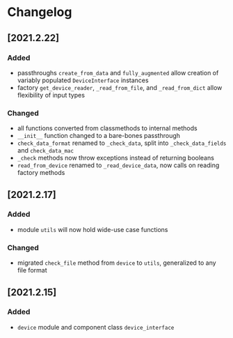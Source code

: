 # Changelog

## [2021.2.22]

### Added

- passthroughs `create_from_data` and `fully_augmented` allow creation of variably populated `DeviceInterface` instances
- factory `get_device_reader`, `_read_from_file`, and `_read_from_dict` allow flexibility of input types

### Changed

- all functions converted from classmethods to internal methods
- `__init__` function changed to a bare-bones passthrough
- `check_data_format` renamed to `_check_data`, split into `_check_data_fields` and `check_data_mac`
- `_check` methods now throw exceptions instead of returning booleans
- `read_from_device` renamed to `_read_device_data`, now calls on reading factory methods

## [2021.2.17]

### Added

- module `utils` will now hold wide-use case functions

### Changed

- migrated `check_file` method from `device` to `utils`, generalized to any file format

## [2021.2.15]

### Added

- `device` module and component class `device_interface`
